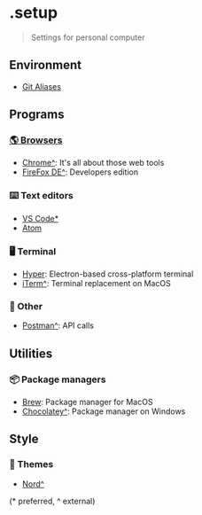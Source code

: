 # .setup
> Settings for personal computer

## Environment
- [Git Aliases](https://github.com/SeanMcP/.setup/blob/master/git.md)

## Programs
### [🌎 Browsers](/browsers.md)
- [Chrome^](https://www.google.com/chrome/): It's all about those web tools
- [FireFox DE^](https://www.mozilla.org/en-US/firefox/developer/): Developers edition

### ⌨️ Text editors
- [VS Code*](https://github.com/SeanMcP/.setup/blob/master/vs-code.md)
- [Atom](https://github.com/SeanMcP/.setup/blob/master/atom.md)

### 🖥 Terminal
- [Hyper](https://github.com/SeanMcP/.setup/blob/master/hyper.md): Electron-based cross-platform terminal
- [iTerm^](https://iterm2.com/): Terminal replacement on MacOS

### 🍌 Other
- [Postman^](https://www.getpostman.com/): API calls

## Utilities
### 📦 Package managers
- [Brew](https://github.com/SeanMcP/.setup/blob/master/brew.md): Package manager for MacOS
- [Chocolatey^](https://chocolatey.org/): Package manager on Windows

## Style
### 🎨 Themes
- [Nord^](https://github.com/arcticicestudio/nord)

(\* preferred, \^ external)
